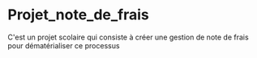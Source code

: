 # Projet_note_de_frais
C'est un projet scolaire qui consiste à créer une gestion de note de frais pour dématérialiser ce processus
